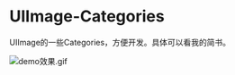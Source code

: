 # UIImage-Categories
UIImage的一些Categories，方便开发。具体可以看我的简书。

![demo效果.gif](https://github.com/lisongrc/UIImage-Categories/blob/master/asassds.gif)

